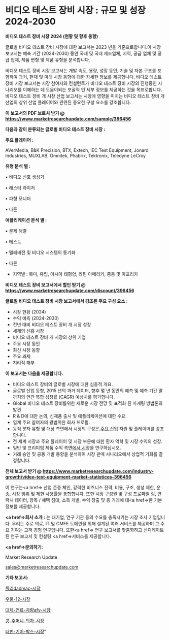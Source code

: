 # 비디오 테스트 장비 시장 : 규모 및 성장 2024-2030

<strong>비디오 테스트 장비 시장 2024 (현황 및 향후 동향)</strong>

글로벌 비디오 테스트 장비 시장에 대한 보고서는 2023 년을 기준으로합니다.이 시장 보고서는 예측 기간 (2024-2030) 동안 국제 및 국내 제조업체, 지역, 공급 업체 및 공급 업체, 제품 변형 및 제품 유형을 분석합니다.

비디오 테스트 장비 시장 보고서는 개발 속도, 용량, 성장 동인, 기술 및 자본 구조를 포함하여 과거, 현재 및 미래 시장 동향에 대한 자세한 정보를 제공합니다. 비디오 테스트 장비 시장 보고서는 시장 참여자와 컨설턴트가 비디오 테스트 장비 시장의 진행중인 시나리오를 이해하는 데 도움이되는 포괄적 인 세부 정보를 제공하는 것을 목표로합니다. 비디오 테스트 장비 개 시장 산업 보고서는 시장에 영향을 미치는 비디오 테스트 장비 개 산업의 상위 산업 플레이어와 관련된 중요한 구성 요소를 강조합니다.



<strong>이 보고서의 PDF 브로셔 받기 @ <a href=https://www.marketresearchupdate.com/sample/396456>https://www.marketresearchupdate.com/sample/396456</a></strong>



<strong>다음과 같이 분류되는 글로벌 비디오 테스트 장비 시장 :</strong>



<strong>주요 플레이어 :</strong>

AVerMedia, B&K Precision, BTX, Extech, IEC Test Equipment, Jonard Industries, MUXLAB, Omnitek, Phabrix, Tektronix, Teledyne LeCroy



<strong>유형 분석 별 :</strong>

• 비디오 신호 생성기

• 래스터 라이저

• 파형 모니터

• 다른



<strong>애플리케이션 분석 별 :</strong>

• 문제 해결

• 테스트

• 텔레비전 및 비디오 시스템의 동기화

• 다른

<ul>
  <li>지역별 : 북미, 유럽, 아시아 태평양, 라틴 아메리카, 중동 및 아프리카</li>
</ul>


<strong>비디오 테스트 장비 보고서에서 할인 받기 @ <a href=https://www.marketresearchupdate.com/discount/396456>https://www.marketresearchupdate.com/discount/396456</a></strong>



<strong>글로벌 비디오 테스트 장비 시장 보고서에서 강조된 주요 구성 요소 :</strong>
<ul>
  <li>시장 현황 (2024)</li>
  <li>수익 예측 (2024-2030)</li>
  <li>전년 대비 비디오 테스트 장비 개 시장 성장</li>
  <li>세계의 신흥 시장</li>
  <li>비디오 테스트 장비 개 시장의 상위 기업</li>
  <li>주요 시장 동인</li>
  <li>최신 시장 동향</li>
  <li>주요 과제</li>
  <li>지리적 해부</li>
</ul>


<strong>이 보고서는 다음을 제공합니다.</strong>
<ul>
  <li>비디오 테스트 장비의 글로벌 시장에 대한 심층적 개요.</li>
  <li>글로벌 산업 동향, 2015 년의 과거 데이터, 향후 몇 년 동안의 예측 및 예측 기간 말까지의 연간 복합 성장률 (CAGR) 예상치를 평가합니다.</li>
  <li>Global 비디오 테스트 장비를위한 새로운 시장 전망 및 표적화 된 마케팅 방법론의 발견</li>
  <li>R &amp; D에 대한 논의, 신제품 출시 및 애플리케이션에 대한 수요.</li>
  <li>업계 주요 참여자의 광범위한 회사 프로필.</li>
  <li>동적 분자 유형 및 대상 측면에서 시장의 구성은<a href=> 주요 산</a>업 자원 및 플레이어를 강조합니다.</li>
  <li>전 세계 시장과 주요 플레이어 및 시장 부문에 대한 환자 역학 및 시장 수익의 성장.</li>
  <li>일반 및 프리미엄 제품 수익 측면<a href=>에서 시</a>장을 연구하십시오.</li>
  <li>거래 승인 및 공동 개발 동향을 분석하여 시장 판매 시나리오에서 상업적 기회를 결정합니다.</li>
</ul>



<strong>전체 보고서 받기 @ <a href=https://www.marketresearchupdate.com/industry-growth/video-test-equipment-market-statistices-396456>https://www.marketresearchupdate.com/industry-growth/video-test-equipment-market-statistices-396456</a></strong>

이 연구는<a href=> 산업 존중</a> 체인, 강력한 비즈니스 전략, 비용, 구조, 생성 제한, 운송, 시장 범위 및 제한 사용률을 통합합니다. 또한 시장 구성원 및 구성 프로파일 링, 연락처 데이터, 항목 / 혜택 침대, 소득 개발, 수익 창출 및 총 거래에 대<a href=>한 기본 </a>정보를 제공합니다.



<strong><a href=>회사 소</a>개 :</strong>
는 대기업, 연구 기관 등의 수요를 충족시키는 시장 조사 기업입니다. 우리는 주로 의료, IT 및 CMFE 도메인을 위해 설계된 여러 서비스를 제공하며 그 주요 기여는 고객 경험 연구입니다. 또한<a href=> 연구 보</a>고서를 맞춤화하고 신디케이트 된 연구 보고서 및 컨설팅 <a href=>서비스</a>를 제공합니다.



<strong><a href=>문의하기:</a></strong>

Market Research Update

sales@marketresearchupdate.com



<strong>기타 보고서:</strong>

<a href=https://www.linkedin.com/pulse/폴리dadmac-시장-경쟁-분석-및-성장-잠재력-2029-consumer-connection-chronicles-24-/>폴리dadmac-시장</a>

<a href=https://www.linkedin.com/pulse/우물-12-시장-경쟁-분석-및-성장-잠재력-2029-data-dive-diaries-24-analysis-8zl8f/>우물-12-시장</a>

<a href=https://www.linkedin.com/pulse/대체-연료-차량afv-시장-경쟁-분석-및-성장-잠재력-2029-market-matrix-musings-analysis-udimf/>대체-연료-차량afv-시장</a>

<a href=https://www.linkedin.com/pulse/콩-주머니-의자-시장-진입-전략-및-위험-평가2029년-survey-spotlight-pro-24-analysis-ce2of/>콩-주머니-의자-시장</a>

<a href=https://www.linkedin.com/pulse/터빈-기어-박스-시장-경쟁-분석-및-성장-잠재력-2030-trend-tracking-tips-360-analysis-i6apf/>터빈-기어-박스-시장</a>"
